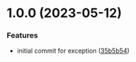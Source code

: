 # 1.0.0 (2023-05-12)


### Features

* initial commit for exception ([35b5b54](https://github.com/byteshard/exception/commit/35b5b54e980f249944cde94e6b38ebe950443f89))
